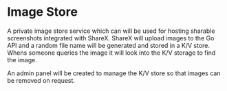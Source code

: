 # Image Store
A private image store service which can will be used for hosting sharable screenshots integrated with ShareX. ShareX will upload images to the Go API and a random file name will be generated and stored in a K/V store. Whens someone queries the image it will look into the K/V storage to find the image.

An admin panel will be created to manage the K/V store so that images can be removed on request.
